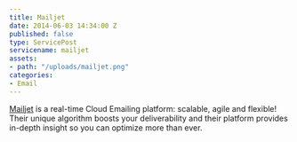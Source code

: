 ```yaml
---
title: Mailjet
date: 2014-06-03 14:34:00 Z
published: false
type: ServicePost
servicename: mailjet
assets:
- path: "/uploads/mailjet.png"
categories:
- Email
---
```


[Mailjet](http://www.mailjet.com/) is a real-time Cloud Emailing platform: scalable, agile and flexible! Their unique algorithm boosts your deliverability and their platform provides in-depth insight so you can optimize more than ever.
